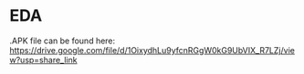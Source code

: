# EDA
.APK file can be found here: https://drive.google.com/file/d/1OixydhLu9yfcnRGgW0kG9UbVIX_R7LZj/view?usp=share_link
